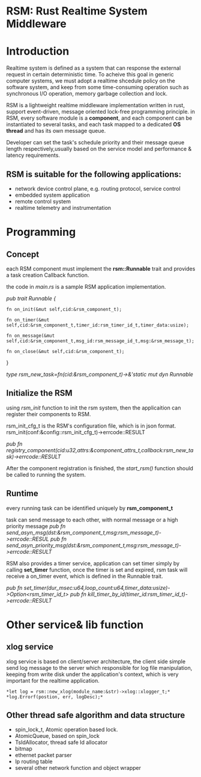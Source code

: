 RSM: Rust Realtime System Middleware
=====
Introduction
===
Realtime system is defined as a system that can response the external request in certain deterministic time. To acheive this goal in generic computer systems, we must adopt a realtime shcedule policy on the software system, and keep from some time-consuming operation such as synchronous I/O operation, memory garbage collection and lock.

RSM is a lightweight realtime middleware implementation written in rust, support event-driven, message oriented lock-free programming principle. in RSM, every software module is a **component**, and each component can be instantiated to several tasks, and each task mapped to a dedicated **OS thread** and has its own message queue.

Developer can set the task's schedule priority and their message queue length respectively,usually based on the service model and performance & latency requirements.

RSM is suitable for the following applications:
----
- network device control plane, e.g. routing protocol, service control
- embedded system application
- remote control system
- realtime telemetry and instrumentation

Programming
===

Concept
---

each RSM component must implement the **rsm::Runnable** trait and provides a task creation Callback function.

the code in *main.rs* is a sample RSM application implementation.

*pub trait Runnable {*

    fn on_init(&mut self,cid:&rsm_component_t);

    fn on_timer(&mut self,cid:&rsm_component_t,timer_id:rsm_timer_id_t,timer_data:usize);

    fn on_message(&mut self,cid:&rsm_component_t,msg_id:rsm_message_id_t,msg:&rsm_message_t);

    fn on_close(&mut self,cid:&rsm_component_t);

}

*type rsm_new_task=fn(cid:&rsm_component_t)->&'static mut dyn Runnable*


Initialize the RSM
---
using *rsm_init* function to init the rsm system, then the applicaition can register their components to RSM.

rsm_init_cfg_t is the RSM's configuration file, which is in json format.
rsm_init(conf:&config::rsm_init_cfg_t)->errcode::RESULT

*pub fn registry_component(cid:u32,attrs:&component_attrs_t,callback:rsm_new_task)->errcode::RESULT*

After the component registration is finished, the *start_rsm()* function should be called to running the system.

Runtime
---
every running task can be identified uniquely by **rsm_component_t**

task can send message to each other, with normal message or a high priority message
*pub fn send_asyn_msg(dst:&rsm_component_t,msg:rsm_message_t)->errcode::RESUL*
*pub fn send_asyn_priority_msg(dst:&rsm_component_t,msg:rsm_message_t)->errcode::RESULT*

RSM also provides a timer service, application can set timer simply by calling **set_timer** function, once the timer is set and expired, rsm task will receive a on_timer event, which is defined in the Runnable trait.

*pub fn set_timer(dur_msec:u64,loop_count:u64,timer_data:usize)->Option<rsm_timer_id_t>*
*pub fn kill_timer_by_id(timer_id:rsm_timer_id_t)->errcode::RESULT*

Other service& lib function
===
xlog service
---
xlog service is based on client/server architecture, the client side simple send log message to the server which responsible for log file manipulation, keeping from write disk under the application's context, which is very important for the realtime application.

    *let log = rsm::new_xlog(module_name:&str)->xlog::xlogger_t;*
    *log.Errorf(postion, err, logDesc);*

Other thread safe algorithm and data structure
---
+ spin_lock_t, Atomic operation based lock.
+ AtomicQueue, based on spin_lock
+ TsIdAllocator, thread safe Id allocator
+ bitmap
+ ethernet packet parser
+ Ip routing table
+ several other network function and object wrapper
